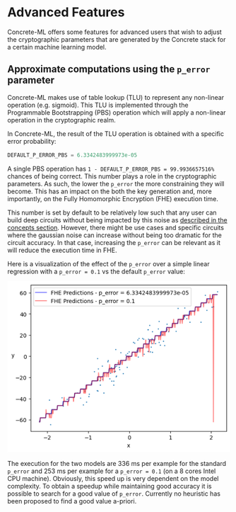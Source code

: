 # Advanced Features

Concrete-ML offers some features for advanced users that wish to adjust the cryptographic parameters
that are generated by the Concrete stack for a certain machine learning model.

## Approximate computations using the `p_error` parameter

Concrete-ML makes use of table lookup (TLU) to represent any non-linear operation (e.g. sigmoid). This TLU is implemented through the Programmable Bootstrapping (PBS) operation which will apply a non-linear operation in the cryptographic realm.

In Concrete-ML, the result of the TLU operation is obtained with a specific error probability:

```python
DEFAULT_P_ERROR_PBS = 6.3342483999973e-05
```

A single PBS operation has `1 - DEFAULT_P_ERROR_PBS = 99.9936657516%` chances of being correct. This number plays a role in the cryptographic parameters. As such, the lower the `p_error` the more constraining they will become. This has an impact on the both the key generation and, more importantly, on the Fully Homomorphic Encryption (FHE) execution time.

This number is set by default to be relatively low such that any user can build deep circuits without being impacted by this noise as [described in the concepts section](../getting-started/concepts.md#cryptography-concepts). However, there might be use cases and specific circuits where the gaussian noise can increase without being too dramatic for the circuit accuracy. In that case, increasing the `p_error` can be relevant as it will reduce the execution time in FHE.

Here is a visualization of the effect of the `p_error` over a simple linear regression with a `p_error = 0.1` vs the default `p_error` value:

![Impact of p_error in a Linear Regression](../figures/p_error_linear_regression.png)

The execution for the two models are 336 ms per example for the standard `p_error` and 253 ms per example for a `p_error = 0.1` (on a 8 cores Intel CPU machine). Obviously, this speed up is very dependent on the model complexity. To obtain a speedup while maintaining good accuracy it is possible to search for a good value of `p_error`. Currently no heuristic has been proposed to find a good value a-priori.
